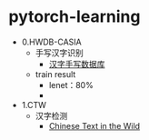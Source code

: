 # pytorch-learning

- 0.HWDB-CASIA
    - 手写汉字识别
        - [汉字手写数据库](http://www.nlpr.ia.ac.cn/databases/handwriting/Home.html)
    - train result    
        - lenet：80%
        - 
- 1.CTW
    - 汉字检测
        - [Chinese Text in the Wild](https://ctwdataset.github.io/)